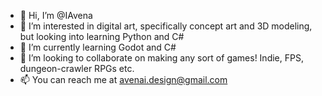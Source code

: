 - 👋 Hi, I’m @IAvena
- 👀 I’m interested in digital art, specifically concept art and 3D modeling, but looking into learning Python and C#
- 🌱 I’m currently learning Godot and C#
- 💞️ I’m looking to collaborate on making any sort of games! Indie, FPS, dungeon-crawler RPGs etc.
- 📫 You can reach me at avenai.design@gmail.com
<!---
IAvena/IAvena is a ✨ special ✨ repository because its `README.md` (this file) appears on your GitHub profile.
You can click the Preview link to take a look at your changes.
--->
